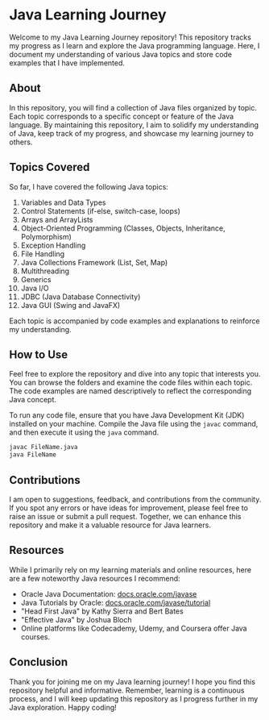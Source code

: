 # Java Learning Journey

Welcome to my Java Learning Journey repository! This repository tracks my progress as I learn and explore the Java programming language. Here, I document my understanding of various Java topics and store code examples that I have implemented.

## About
In this repository, you will find a collection of Java files organized by topic. Each topic corresponds to a specific concept or feature of the Java language. By maintaining this repository, I aim to solidify my understanding of Java, keep track of my progress, and showcase my learning journey to others.

## Topics Covered
So far, I have covered the following Java topics:

1. Variables and Data Types
2. Control Statements (if-else, switch-case, loops)
3. Arrays and ArrayLists
4. Object-Oriented Programming (Classes, Objects, Inheritance, Polymorphism)
5. Exception Handling
6. File Handling
7. Java Collections Framework (List, Set, Map)
8. Multithreading
9. Generics
10. Java I/O
11. JDBC (Java Database Connectivity)
12. Java GUI (Swing and JavaFX)

Each topic is accompanied by code examples and explanations to reinforce my understanding.

## How to Use
Feel free to explore the repository and dive into any topic that interests you. You can browse the folders and examine the code files within each topic. The code examples are named descriptively to reflect the corresponding Java concept.

To run any code file, ensure that you have Java Development Kit (JDK) installed on your machine. Compile the Java file using the `javac` command, and then execute it using the `java` command.

```bash
javac FileName.java
java FileName
```

## Contributions
I am open to suggestions, feedback, and contributions from the community. If you spot any errors or have ideas for improvement, please feel free to raise an issue or submit a pull request. Together, we can enhance this repository and make it a valuable resource for Java learners.

## Resources
While I primarily rely on my learning materials and online resources, here are a few noteworthy Java resources I recommend:

- Oracle Java Documentation: [docs.oracle.com/javase](https://docs.oracle.com/javase/)
- Java Tutorials by Oracle: [docs.oracle.com/javase/tutorial](https://docs.oracle.com/javase/tutorial/)
- "Head First Java" by Kathy Sierra and Bert Bates
- "Effective Java" by Joshua Bloch
- Online platforms like Codecademy, Udemy, and Coursera offer Java courses.

## Conclusion
Thank you for joining me on my Java learning journey! I hope you find this repository helpful and informative. Remember, learning is a continuous process, and I will keep updating this repository as I progress further in my Java exploration. Happy coding!
